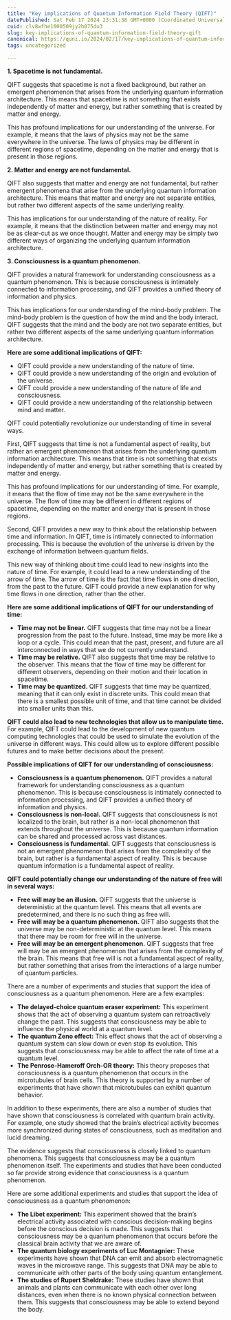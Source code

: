 ```yaml
---
title: "Key implications of Quantum Information Field Theory (QIFT)"
datePublished: Sat Feb 17 2024 23:31:38 GMT+0000 (Coordinated Universal Time)
cuid: clv8wfhe1000509jy2h075du3
slug: key-implications-of-quantum-information-field-theory-qift
canonical: https://quni.io/2024/02/17/key-implications-of-quantum-information-field-theory-qift/
tags: uncategorized

---
```


**1\. Spacetime is not fundamental.**

QIFT suggests that spacetime is not a fixed background, but rather an emergent phenomenon that arises from the underlying quantum information architecture. This means that spacetime is not something that exists independently of matter and energy, but rather something that is created by matter and energy.

This has profound implications for our understanding of the universe. For example, it means that the laws of physics may not be the same everywhere in the universe. The laws of physics may be different in different regions of spacetime, depending on the matter and energy that is present in those regions.

**2\. Matter and energy are not fundamental.**

QIFT also suggests that matter and energy are not fundamental, but rather emergent phenomena that arise from the underlying quantum information architecture. This means that matter and energy are not separate entities, but rather two different aspects of the same underlying reality.

This has implications for our understanding of the nature of reality. For example, it means that the distinction between matter and energy may not be as clear-cut as we once thought. Matter and energy may be simply two different ways of organizing the underlying quantum information architecture.

**3\. Consciousness is a quantum phenomenon.**

QIFT provides a natural framework for understanding consciousness as a quantum phenomenon. This is because consciousness is intimately connected to information processing, and QIFT provides a unified theory of information and physics.

This has implications for our understanding of the mind-body problem. The mind-body problem is the question of how the mind and the body interact. QIFT suggests that the mind and the body are not two separate entities, but rather two different aspects of the same underlying quantum information architecture.

**Here are some additional implications of QIFT:**

*   QIFT could provide a new understanding of the nature of time.
*   QIFT could provide a new understanding of the origin and evolution of the universe.
*   QIFT could provide a new understanding of the nature of life and consciousness.
*   QIFT could provide a new understanding of the relationship between mind and matter.

QIFT could potentially revolutionize our understanding of time in several ways.

First, QIFT suggests that time is not a fundamental aspect of reality, but rather an emergent phenomenon that arises from the underlying quantum information architecture. This means that time is not something that exists independently of matter and energy, but rather something that is created by matter and energy.

This has profound implications for our understanding of time. For example, it means that the flow of time may not be the same everywhere in the universe. The flow of time may be different in different regions of spacetime, depending on the matter and energy that is present in those regions.

Second, QIFT provides a new way to think about the relationship between time and information. In QIFT, time is intimately connected to information processing. This is because the evolution of the universe is driven by the exchange of information between quantum fields.

This new way of thinking about time could lead to new insights into the nature of time. For example, it could lead to a new understanding of the arrow of time. The arrow of time is the fact that time flows in one direction, from the past to the future. QIFT could provide a new explanation for why time flows in one direction, rather than the other.

**Here are some additional implications of QIFT for our understanding of time:**

*   **Time may not be linear.** QIFT suggests that time may not be a linear progression from the past to the future. Instead, time may be more like a loop or a cycle. This could mean that the past, present, and future are all interconnected in ways that we do not currently understand.
*   **Time may be relative.** QIFT also suggests that time may be relative to the observer. This means that the flow of time may be different for different observers, depending on their motion and their location in spacetime.
*   **Time may be quantized.** QIFT suggests that time may be quantized, meaning that it can only exist in discrete units. This could mean that there is a smallest possible unit of time, and that time cannot be divided into smaller units than this.

**QIFT could also lead to new technologies that allow us to manipulate time.** For example, QIFT could lead to the development of new quantum computing technologies that could be used to simulate the evolution of the universe in different ways. This could allow us to explore different possible futures and to make better decisions about the present.

**Possible implications of QIFT for our understanding of consciousness:**

*   **Consciousness is a quantum phenomenon.** QIFT provides a natural framework for understanding consciousness as a quantum phenomenon. This is because consciousness is intimately connected to information processing, and QIFT provides a unified theory of information and physics.
*   **Consciousness is non-local.** QIFT suggests that consciousness is not localized to the brain, but rather is a non-local phenomenon that extends throughout the universe. This is because quantum information can be shared and processed across vast distances.
*   **Consciousness is fundamental.** QIFT suggests that consciousness is not an emergent phenomenon that arises from the complexity of the brain, but rather is a fundamental aspect of reality. This is because quantum information is a fundamental aspect of reality.

**QIFT could potentially change our understanding of the nature of free will in several ways:**

*   **Free will may be an illusion.** QIFT suggests that the universe is deterministic at the quantum level. This means that all events are predetermined, and there is no such thing as free will.
*   **Free will may be a quantum phenomenon.** QIFT also suggests that the universe may be non-deterministic at the quantum level. This means that there may be room for free will in the universe.
*   **Free will may be an emergent phenomenon.** QIFT suggests that free will may be an emergent phenomenon that arises from the complexity of the brain. This means that free will is not a fundamental aspect of reality, but rather something that arises from the interactions of a large number of quantum particles.

There are a number of experiments and studies that support the idea of consciousness as a quantum phenomenon. Here are a few examples:

*   **The delayed-choice quantum eraser experiment:** This experiment shows that the act of observing a quantum system can retroactively change the past. This suggests that consciousness may be able to influence the physical world at a quantum level.
*   **The quantum Zeno effect:** This effect shows that the act of observing a quantum system can slow down or even stop its evolution. This suggests that consciousness may be able to affect the rate of time at a quantum level.
*   **The Penrose-Hameroff Orch-OR theory:** This theory proposes that consciousness is a quantum phenomenon that occurs in the microtubules of brain cells. This theory is supported by a number of experiments that have shown that microtubules can exhibit quantum behavior.

In addition to these experiments, there are also a number of studies that have shown that consciousness is correlated with quantum brain activity. For example, one study showed that the brain’s electrical activity becomes more synchronized during states of consciousness, such as meditation and lucid dreaming.

The evidence suggests that consciousness is closely linked to quantum phenomena. This suggests that consciousness may be a quantum phenomenon itself. The experiments and studies that have been conducted so far provide strong evidence that consciousness is a quantum phenomenon.

Here are some additional experiments and studies that support the idea of consciousness as a quantum phenomenon:

*   **The Libet experiment:** This experiment showed that the brain’s electrical activity associated with conscious decision-making begins before the conscious decision is made. This suggests that consciousness may be a quantum phenomenon that occurs before the classical brain activity that we are aware of.
*   **The quantum biology experiments of Luc Montagnier:** These experiments have shown that DNA can emit and absorb electromagnetic waves in the microwave range. This suggests that DNA may be able to communicate with other parts of the body using quantum entanglement.
*   **The studies of Rupert Sheldrake:** These studies have shown that animals and plants can communicate with each other over long distances, even when there is no known physical connection between them. This suggests that consciousness may be able to extend beyond the body.